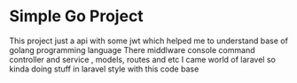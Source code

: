 # Simple Go Project

This project just a api with some jwt which helped me to understand base of golang programming language 
There middlware console command controller and service , models, routes and etc
I came world of laravel so kinda doing stuff in laravel style with this code base
